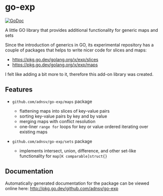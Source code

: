 # go-exp

[![GoDoc](https://godoc.org/github.com/adnsv/go-exp?status.svg)](https://godoc.org/github.com/adnsv/go-exp)

A little GO library that provides additional functionality for generic maps and sets

Since the introduction of generics in GO, its experimental repository has a
couple of packages that helps to write nicer code for slices and maps:

- https://pkg.go.dev/golang.org/x/exp/slices
- https://pkg.go.dev/golang.org/x/exp/maps

I felt like adding a bit more to it, therefore this add-on library was created.

## Features

- `github.com/adnsv/go-exp/maps` package 
  - flattening maps into slices of key-value pairs
  - sorting key-value pairs by key and by value
  - merging maps with conflict resolution
  - one-liner `range for` loops for key or value ordered iterating over existing maps

- `github.com/adnsv/go-exp/sets` package
  - implements intersect, union, difference, and other set-like functionality 
    for `map[K comparable]struct{}`

## Documentation

Automatically generated documentation for the package can be viewed online here:
http://pkg.go.dev/github.com/adnsv/go-exp
